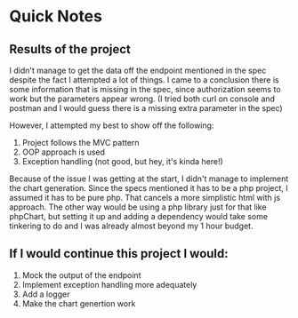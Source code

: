 # Quick Notes

## Results of the project

I didn't manage to get the data off the endpoint mentioned in the spec despite the fact I attempted a lot of things. I came to a conclusion there is some information that is missing in the spec, since authorization seems to work but the parameters appear wrong. (I tried both curl on console and postman and I would guess there is a missing extra parameter in the spec)

However, I attempted my best to show off the following:

1. Project follows the MVC pattern
2. OOP approach is used
3. Exception handling (not good, but hey, it's kinda here!)


Because of the issue I was getting at the start, I didn't manage to implement the chart generation. Since the specs mentioned it has to be a php project, I assumed it has to be pure php. That cancels a more simplistic html with js approach. The other way would be using a php library just for that like phpChart, but setting it up and adding a dependency would take some tinkering to do and I was already almost beyond my 1 hour budget.

## If I would continue this project I would:

1. Mock the output of the endpoint
2. Implement exception handling more adequately
3. Add a logger
4. Make the chart genertion work
